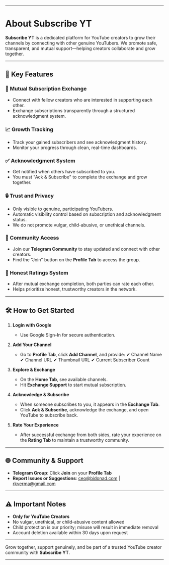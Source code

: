 
---

# About Subscribe YT

**Subscribe YT** is a dedicated platform for YouTube creators to grow their channels by connecting with other genuine YouTubers. We promote safe, transparent, and mutual support—helping creators collaborate and grow together.

---

## 🚀 Key Features

### 🔄 Mutual Subscription Exchange

* Connect with fellow creators who are interested in supporting each other.
* Exchange subscriptions transparently through a structured acknowledgment system.


### 📈 Growth Tracking

* Track your gained subscribers and see acknowledgment history.
* Monitor your progress through clean, real-time dashboards.

### ✅ Acknowledgment System

* Get notified when others have subscribed to you.
* You must "Ack & Subscribe" to complete the exchange and grow together.

### 🔒 Trust and Privacy

* Only visible to genuine, participating YouTubers.
* Automatic visibility control based on subscription and acknowledgment status.
* We do not promote vulgar, child-abusive, or unethical channels.

### 📲 Community Access

* Join our **Telegram Community** to stay updated and connect with other creators.
* Find the "Join" button on the **Profile Tab** to access the group.

### 🎯 Honest Ratings System

* After mutual exchange completion, both parties can rate each other.
* Helps prioritize honest, trustworthy creators in the network.

---

## 🛠 How to Get Started

1. **Login with Google**

   * Use Google Sign-In for secure authentication.

2. **Add Your Channel**

   * Go to **Profile Tab**, click **Add Channel**, and provide:
     ✔ Channel Name
     ✔ Channel URL
     ✔ Thumbnail URL
     ✔ Current Subscriber Count

3. **Explore & Exchange**

   * On the **Home Tab**, see available channels.
   * Hit **Exchange Support** to start mutual subscription.

4. **Acknowledge & Subscribe**

   * When someone subscribes to you, it appears in the **Exchange Tab**.
   * Click **Ack & Subscribe**, acknowledge the exchange, and open YouTube to subscribe back.

5. **Rate Your Experience**

   * After successful exchange from both sides, rate your experience on the **Rating Tab** to maintain a trustworthy community.

---

## 🌐 Community & Support

* **Telegram Group**: Click **Join** on your **Profile Tab**
* **Report Issues or Suggestions**: [ceo@bidonad.com](mailto:ceo@bidonad.com) | [rkverma@gmail.com](mailto:rkverma@gmail.com)

---

## ⚠ Important Notes

* **Only for YouTube Creators**
* No vulgar, unethical, or child-abusive content allowed
* Child protection is our priority; misuse will result in immediate removal
* Account deletion available within 30 days upon request

---

Grow together, support genuinely, and be part of a trusted YouTube creator community with **Subscribe YT**.

---

